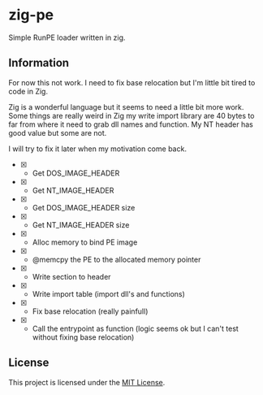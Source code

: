 # zig-pe

Simple RunPE loader written in zig.

## Information

For now this not work. I need to fix base relocation but I'm little bit tired to code in Zig.

Zig is a wonderful language but it seems to need a little bit more work.
Some things are really weird in Zig my write import library are 40 bytes to far from where it need to grab dll names and function.
My NT header has good value but some are not.

I will try to fix it later when my motivation come back.

- [x] - Get DOS_IMAGE_HEADER
- [x] - Get NT_IMAGE_HEADER
- [x] - Get DOS_IMAGE_HEADER size
- [x] - Get NT_IMAGE_HEADER size
- [x] - Alloc memory to bind PE image
- [x] - @memcpy the PE to the allocated memory pointer
- [x] - Write section to header
- [x] - Write import table (import dll's and functions)
- [x] - Fix base relocation (really painfull)
- [x] - Call the entrypoint as function (logic seems ok but I can't test without fixing base relocation)

## License

This project is licensed under the [MIT License](LICENSE).
